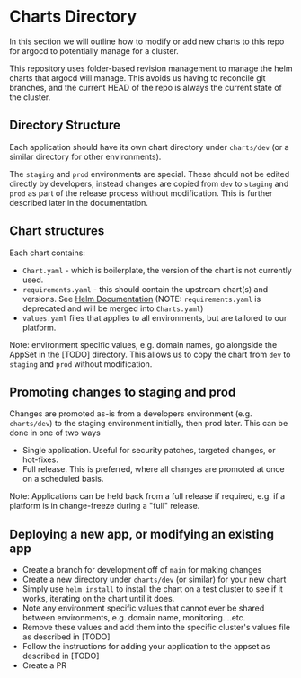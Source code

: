 # Charts Directory

In this section we will outline how to modify or add new charts to this repo for argocd to potentially manage for a cluster.

This repository uses folder-based revision management to manage the helm charts that argocd will manage. This avoids
us having to reconcile git branches, and the current HEAD of the repo is always the current state of the cluster.

## Directory Structure
Each application should have its own chart directory under `charts/dev` (or a similar directory for other environments).

The `staging` and `prod` environments are special. These should not be edited directly by developers, instead changes are
copied from `dev` to `staging` and `prod` as part of the release process without modification. This is further described later in the documentation.

## Chart structures
Each chart contains:

- `Chart.yaml` - which is boilerplate, the version of the chart is not currently used.
- `requirements.yaml` - this should contain the upstream chart(s) and versions. See [Helm Documentation](https://v2.helm.sh/docs/developing_charts/#managing-dependencies-with-requirements-yaml)
(NOTE: `requirements.yaml` is deprecated and will be merged into `Charts.yaml`)
- `values.yaml` files that applies to all environments, but are tailored to our platform.

Note: environment specific values, e.g. domain names, go alongside the AppSet in the [TODO] directory.
This allows us to copy the chart from `dev` to `staging` and `prod` without modification.

## Promoting changes to staging and prod

Changes are promoted as-is from a developers environment (e.g. `charts/dev`) to the staging environment initially, then prod later.
This can be done in one of two ways

- Single application. Useful for security patches, targeted changes, or hot-fixes.
- Full release. This is preferred, where all changes are promoted at once on a scheduled basis.

Note: Applications can be held back from a full release if required, e.g. if a platform is in change-freeze during a "full" release.

## Deploying a new app, or modifying an existing app

- Create a branch for development off of `main` for making changes
- Create a new directory under `charts/dev` (or similar) for your new chart
- Simply use `helm install` to install the chart on a test cluster to see if it works, iterating on the chart until it does.
- Note any environment specific values that cannot ever be shared between environments, e.g. domain name, monitoring....etc.
- Remove these values and add them into the specific cluster's values file as described in [TODO]
- Follow the instructions for adding your application to the appset as described in [TODO]
- Create a PR

